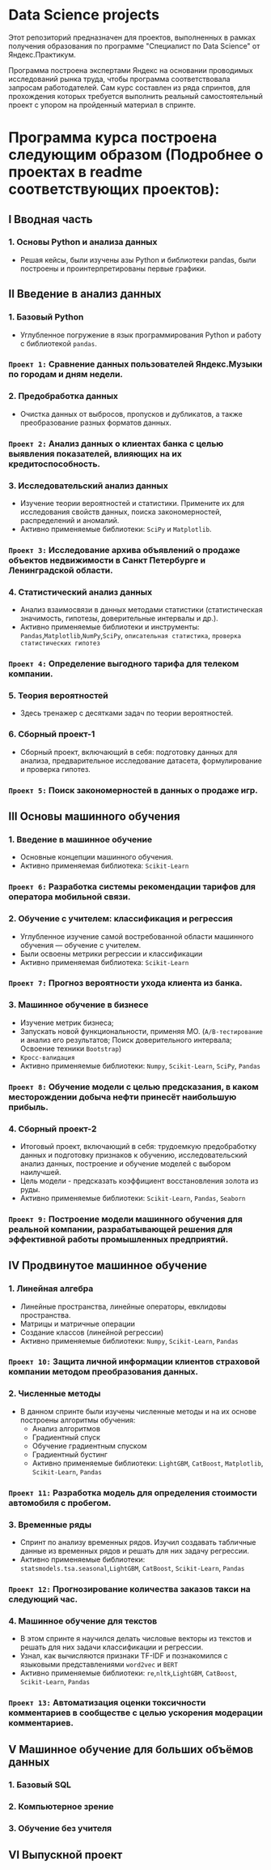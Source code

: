 # Data Science projects
Этот репозиторий предназначен для проектов, выполненных в рамках получения образования по программе "Специалист по Data Science" от Яндекс.Практикум.

Программа построена экспертами Яндекс на основании проводимых исследований рынка труда, чтобы программа соответствовала запросам работодателей. Сам курс составлен из ряда спринтов, для прохождения которых требуется выполнить реальный самостоятельный проект с упором на пройденный материал в спринте.

# Программа курса построена следующим образом (Подробнее о проектах в readme соответствующих проектов):
## I Вводная часть
### 1. Основы Python и анализа данных
* Решая кейсы, были изучены азы Python и библиотеки pandas, были построены и проинтерпретированы первые графики.

## II Введение в анализ данных
### 1. Базовый Python
* Углубленное погружение в язык программирования Python и работу с библиотекой `pandas`.
### `Проект 1:` Сравнение данных пользователей Яндекс.Музыки по городам и дням недели.

### 2. Предобработка данных
* Очистка данных от выбросов, пропусков и дубликатов, а также преобразование разных форматов данных.
### `Проект 2:` Анализ данных о клиентах банка с целью выявления показателей, влияющих на их кредитоспособность.

### 3. Исследовательский анализ данных
* Изучение теории вероятностей и статистики. Примените их для исследования свойств данных, поиска закономерностей, распределений и аномалий. 
* Активно применяемые библиотеки: `SciPy` и `Matplotlib`.
### `Проект 3:` Исследование архива объявлений о продаже объектов недвижимости в Санкт Петербурге и Ленинградской области.

### 4. Статистический анализ данных
* Анализ взаимосвязи в данных методами статистики (статистическая значимость, гипотезы, доверительные интервалы и др.).
* Активно применяемые библиотеки и инструменты: `Pandas`,`Matplotlib`,`NumPy`,`SciPy`, `описательная статистика`, `проверка статистических гипотез`
### `Проект 4:` Определение выгодного тарифа для телеком компании.

### 5. Теория вероятностей
* Здесь тренажер с десятками задач по теории вероятностей.

### 6. Сборный проект-1
* Сборный проект, включающий в себя: подготовку данных для анализа, предварительное исследование датасета, формулирование и проверка гипотез.
### `Проект 5:` Поиск закономерностей в данных о продаже игр.

## III Основы машинного обучения
### 1. Введение в машинное обучение
*  Основные концепции машинного обучения. 
* Активно применяемая библиотека: `Scikit-Learn`
### `Проект 6:` Разработка системы рекомендации тарифов для оператора мобильной связи.

### 2. Обучение с учителем: классификация и регрессия
* Углубленное изучение самой востребованной области машинного обучения — обучение с учителем.
* Были освоены метрики регрессии и классификации
* Активно применяемая библиотека: `Scikit-Learn`
### `Проект 7:` Прогноз вероятности ухода клиента из банка.

### 3. Машинное обучение в бизнесе
* Изучение метрик бизнеса; 
* Запускать новой функциональности, применяя МО. (`A/B-тестирование` и анализ его результатов; Поиск доверительного интервала; Освоение техники `Bootstrap`)
* `Кросс-валидация`
* Активно применяемые библиотеки: `Numpy`, `Scikit-Learn`, `SciPy`, `Pandas`
### `Проект 8:` Обучение модели с целью предсказания, в каком месторождении добыча нефти принесёт наибольшую прибыль.

### 4. Сборный проект-2
* Итоговый проект, включающий в себя: трудоемкую предобработку данных и подготовку признаков к обучению, исследовательский анализ данных, построение и обучение моделей с выбором наилучшей.
* Цель модели - предсказать коэффициент восстановления золота из руды.
* Активно применяемые библиотеки: `Scikit-Learn`, `Pandas`, `Seaborn`
### `Проект 9:` Построение модели машинного обучения для реальной компании, разрабатывающей решения для эффективной работы промышленных предприятий.

## IV Продвинутое машинное обучение
### 1. Линейная алгебра
* Линейные пространства, линейные операторы, евклидовы пространства.
* Матрицы и матричные операции
* Создание классов (линейной регрессии)
* Активно применяемые библиотеки: `Numpy`, `Scikit-Learn`, `Pandas`
### `Проект 10:` Защита личной информации клиентов страховой компании методом преобразования данных.

### 2. Численные методы
* В данном спринте были изучены численные методы и на их основе построены алгоритмы обучения:
  * Анализ алгоритмов
  * Градиентный спуск
  * Обучение градиентным спуском
  * Градиентный бустинг
  * Активно применяемые библиотеки: `LightGBM`, `CatBoost`, `Matplotlib`, `Scikit-Learn`, `Pandas`
### `Проект 11:` Разработка модель для определения стоимости автомобиля с пробегом.

### 3. Временные ряды
*  Спринт по анализу временных рядов. Изучил создавать табличные данные из временных рядов и решать для них задачу регрессии.
*  Активно применяемые библиотеки: `statsmodels.tsa.seasonal`,`LightGBM`, `CatBoost`, `Scikit-Learn`, `Pandas`
### `Проект 12:` Прогнозирование количества заказов такси на следующий час.

### 4. Машинное обучение для текстов
* В этом спринте я научился делать числовые векторы из текстов и решать для них задачи классификации и регрессии. 
* Узнал, как вычисляются признаки TF-IDF и познакомился с языковыми представлениями `word2vec` и `BERT`
*  Активно применяемые библиотеки: `re`,`nltk`,`LightGBM`, `CatBoost`, `Scikit-Learn`, `Pandas`
### `Проект 13:` Автоматизация оценки токсичности комментариев в сообществе с целью ускорения модерации комментариев.

## V Машинное обучение для больших объёмов данных
### 1. Базовый SQL
### 2. Компьютерное зрение
### 3. Обучение без учителя

## VI Выпускной проект
